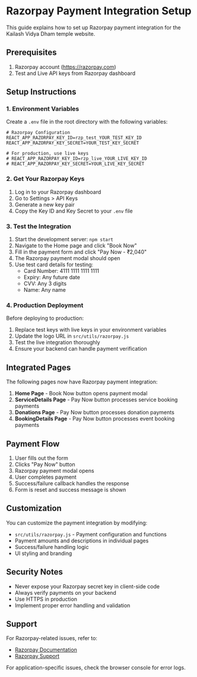 # Razorpay Payment Integration Setup

This guide explains how to set up Razorpay payment integration for the Kailash Vidya Dham temple website.

## Prerequisites

1. Razorpay account (https://razorpay.com)
2. Test and Live API keys from Razorpay dashboard

## Setup Instructions

### 1. Environment Variables

Create a `.env` file in the root directory with the following variables:

```env
# Razorpay Configuration
REACT_APP_RAZORPAY_KEY_ID=rzp_test_YOUR_TEST_KEY_ID
REACT_APP_RAZORPAY_KEY_SECRET=YOUR_TEST_KEY_SECRET

# For production, use live keys
# REACT_APP_RAZORPAY_KEY_ID=rzp_live_YOUR_LIVE_KEY_ID
# REACT_APP_RAZORPAY_KEY_SECRET=YOUR_LIVE_KEY_SECRET
```

### 2. Get Your Razorpay Keys

1. Log in to your Razorpay dashboard
2. Go to Settings > API Keys
3. Generate a new key pair
4. Copy the Key ID and Key Secret to your `.env` file

### 3. Test the Integration

1. Start the development server: `npm start`
2. Navigate to the Home page and click "Book Now"
3. Fill in the payment form and click "Pay Now - ₹2,040"
4. The Razorpay payment modal should open
5. Use test card details for testing:
   - Card Number: 4111 1111 1111 1111
   - Expiry: Any future date
   - CVV: Any 3 digits
   - Name: Any name

### 4. Production Deployment

Before deploying to production:

1. Replace test keys with live keys in your environment variables
2. Update the logo URL in `src/utils/razorpay.js`
3. Test the live integration thoroughly
4. Ensure your backend can handle payment verification

## Integrated Pages

The following pages now have Razorpay payment integration:

1. **Home Page** - Book Now button opens payment modal
2. **ServiceDetails Page** - Pay Now button processes service booking payments
3. **Donations Page** - Pay Now button processes donation payments
4. **BookingDetails Page** - Pay Now button processes event booking payments

## Payment Flow

1. User fills out the form
2. Clicks "Pay Now" button
3. Razorpay payment modal opens
4. User completes payment
5. Success/failure callback handles the response
6. Form is reset and success message is shown

## Customization

You can customize the payment integration by modifying:

- `src/utils/razorpay.js` - Payment configuration and functions
- Payment amounts and descriptions in individual pages
- Success/failure handling logic
- UI styling and branding

## Security Notes

- Never expose your Razorpay secret key in client-side code
- Always verify payments on your backend
- Use HTTPS in production
- Implement proper error handling and validation

## Support

For Razorpay-related issues, refer to:
- [Razorpay Documentation](https://razorpay.com/docs/)
- [Razorpay Support](https://razorpay.com/support/)

For application-specific issues, check the browser console for error logs.
